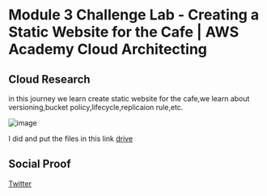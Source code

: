 # Module 3 Challenge Lab - Creating a Static Website for the Cafe | AWS Academy Cloud Architecting

## Cloud Research
in this journey we learn create static website for the cafe,we learn about versioning,bucket policy,lifecycle,replicaion rule,etc.

![image](https://github.com/tiaradwim1306/100daysofcloud/assets/120786669/6b926ac3-3e79-42f8-93b2-ee989a10fde3)

I did and put the files in this link [drive](https://docs.google.com/document/d/1xPW_V4Dx0meciLWVblfefwnJPaDInTcR/edit?usp=sharing&ouid=114505995848904260773&rtpof=true&sd=true)

## Social Proof

[Twitter](https://twitter.com/tiaradwim1306/status/1681132537568165889)
